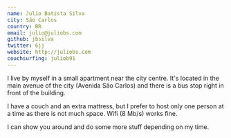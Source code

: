 ```yaml
---
name: Julio Batista Silva
city: São Carlos
country: BR
email: julio@juliobs.com
github: jbsilva
twitter: 6jj
website: http://juliobs.com
couchsurfing: juliob91
---
```



I live by myself in a small apartment near the city centre. It's located in the
main avenue of the city (Avenida São Carlos) and there is a bus stop right in
front of the building.

I have a couch and an extra mattress, but I prefer to host only one person at a
time as there is not much space. Wifi (8 Mb/s) works fine.

I can show you around and do some more stuff depending on my time.
